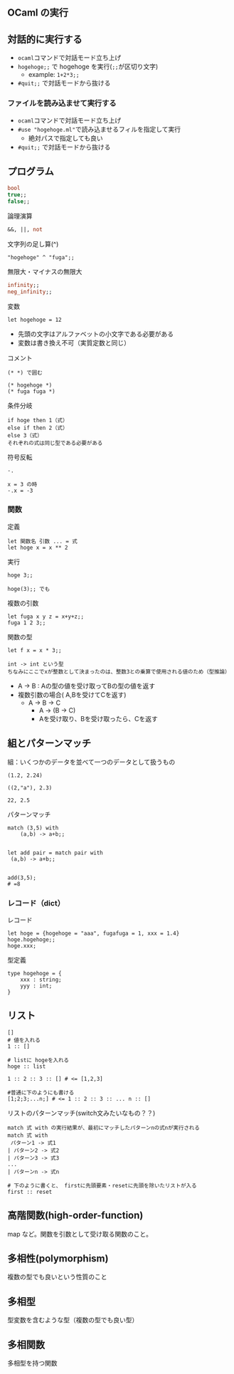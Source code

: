 ## OCaml の実行

## 対話的に実行する

- `ocaml`コマンドで対話モード立ち上げ
- `hogehoge;;` で hogehoge を実行(`;;`が区切り文字)
  - example: `1+2*3;;`
- `#quit;;` で対話モードから抜ける

### ファイルを読み込ませて実行する

- `ocaml`コマンドで対話モード立ち上げ
- `#use "hogehoge.ml"`で読み込ませるフィルを指定して実行
  - 絶対パスで指定しても良い
- `#quit;;` で対話モードから抜ける


## プログラム

```ocaml
bool
true;;
false;;
```

論理演算
```ocaml
&&, ||, not
```

文字列の足し算(^)
```
"hogehoge" ^ "fuga";;
```

無限大・マイナスの無限大
```ocaml
infinity;;
neg_infinity;;
```

変数
```
let hogehoge = 12
```
- 先頭の文字はアルファベットの小文字である必要がある
- 変数は書き換え不可（実質定数と同じ）

コメント
```
(* *) で囲む

(* hogehoge *)
(* fuga fuga *)
```

条件分岐
```
if hoge then 1（式） 
else if then 2（式）
else 3（式）
それぞれの式は同じ型である必要がある
```

符号反転
```
-.

x = 3 の時
-.x = -3
```

### 関数
定義
```
let 関数名 引数 ... = 式
let hoge x = x ** 2
```

実行
```
hoge 3;;

hoge(3);; でも
```

複数の引数
```
let fuga x y z = x+y+z;;
fuga 1 2 3;;
```

関数の型
```
let f x = x * 3;;

int -> int という型
ちなみにここでxが整数として決まったのは、整数3との乗算で使用される値のため（型推論）
```
- A -> B : Aの型の値を受け取ってBの型の値を返す
- 複数引数の場合( A,Bを受けてCを返す)
  - A -> B -> C
	- A -> (B -> C)
	- Aを受け取り、Bを受け取ったら、Cを返す


## 組とパターンマッチ
組：いくつかのデータを並べて一つのデータとして扱うもの
```
(1.2, 2.24)

((2,"a"), 2.3)

22, 2.5
```

パターンマッチ
```
match (3,5) with
	(a,b) -> a+b;;


let add pair = match pair with
 (a,b) -> a+b;;


add(3,5);
# =8
```

### レコード（dict）
レコード
```
let hoge = {hogehoge = "aaa", fugafuga = 1, xxx = 1.4}
hoge.hogehoge;;
hoge.xxx;
```

型定義
```
type hogehoge = {
	xxx : string;
	yyy : int;
}
```

## リスト
```
[]
# 値を入れる
1 :: []

# listに hogeを入れる
hoge :: list

1 :: 2 :: 3 :: [] # <= [1,2,3]

#普通に下のようにも書ける
[1;2;3;...n;] # <= 1 :: 2 :: 3 :: ... n :: []
```

リストのパターンマッチ(switch文みたいなもの？？)
```
match 式 with の実行結果が、最初にマッチしたパターンnの式nが実行される
match 式 with
 パターン1 -> 式1
| パターン2 -> 式2
| パターン3 -> 式3
...
| パターンn -> 式n

# 下のように書くと、 firstに先頭要素・resetに先頭を除いたリストが入る
first :: reset 
```

## 高階関数(high-order-function)
map など。関数を引数として受け取る関数のこと。


## 多相性(polymorphism)
複数の型でも良いという性質のこと

## 多相型
型変数を含むような型（複数の型でも良い型）

## 多相関数
多相型を持つ関数
